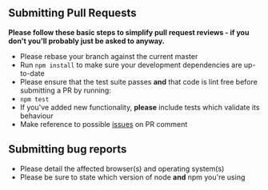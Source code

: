 ## Submitting Pull Requests

**Please follow these basic steps to simplify pull request reviews - if you don't you'll probably just be asked to anyway.**

* Please rebase your branch against the current master
* Run ```npm install``` to make sure your development dependencies are up-to-date
* Please ensure that the test suite passes **and** that code is lint free before submitting a PR by running:
 * ```npm test```
* If you've added new functionality, **please** include tests which validate its behaviour
* Make reference to possible [issues](https://github.com/mgechev/angular2-seed/issues) on PR comment

## Submitting bug reports

* Please detail the affected browser(s) and operating system(s)
* Please be sure to state which version of node **and** npm you're using
